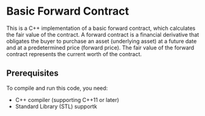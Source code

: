 # Basic Forward Contract
This is a C++ implementation of a basic forward contract, which calculates the fair value of the contract. A forward contract is a financial derivative that obligates the buyer to purchase an asset (underlying asset) at a future date and at a predetermined price (forward price). The fair value of the forward contract represents the current worth of the contract.

## Prerequisites
To compile and run this code, you need:

- C++ compiler (supporting C++11 or later)
- Standard Library (STL) supportk